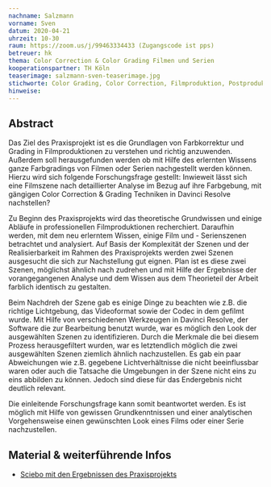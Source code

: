 ```yaml
---
nachname: Salzmann
vorname: Sven
datum: 2020-04-21
uhrzeit: 10-30
raum: https://zoom.us/j/99463334433 (Zugangscode ist pps)
betreuer: hk
thema: Color Correction & Color Grading Filmen und Serien
kooperationspartner: TH Köln
teaserimage: salzmann-sven-teaserimage.jpg
stichworte: Color Grading, Color Correction, Filmproduktion, Postproduktion
hinweise:
---
```


## Abstract

Das Ziel des Praxisprojekt ist es die Grundlagen von Farbkorrektur und Grading in Filmproduktionen zu verstehen und richtig anzuwenden. Außerdem soll herausgefunden werden ob mit Hilfe des erlernten Wissens ganze Farbgradings von Filmen oder Serien nachgestellt werden können. Hierzu wird sich folgende Forschungsfrage gestellt: Inwieweit lässt sich eine Filmszene nach detaillierter Analyse im Bezug auf ihre Farbgebung, mit gängigen Color Correction & Grading Techniken in Davinci Resolve nachstellen?

Zu Beginn des Praxisprojekts wird das theoretische Grundwissen und einige Abläufe in professionellen Filmproduktionen recherchiert. Daraufhin werden, mit dem neu erlerntem Wissen, einige Film und - Serienszenen betrachtet und analysiert. Auf Basis der Komplexität der Szenen und der Realisierbarkeit im Rahmen des Praxisprojekts werden zwei Szenen ausgesucht die sich zur Nachstellung gut eignen. Plan ist es diese zwei Szenen, möglichst ähnlich nach zudrehen und mit Hilfe der Ergebnisse der vorangegangenen Analyse und dem Wissen aus dem Theorieteil der Arbeit farblich identisch zu gestalten.

Beim Nachdreh der Szene gab es einige Dinge zu beachten wie z.B. die richtige Lichtgebung, das Videoformat sowie der Codec in dem gefilmt wurde. Mit Hilfe von verschiedenen Werkzeugen in Davinci Resolve, der Software die zur Bearbeitung benutzt wurde, war es möglich den Look der ausgewählten Szenen zu identifizieren. Durch die Merkmale die bei diesem Prozess herausgefiltert wurden, war es letztendlich möglich die zwei ausgewählten Szenen ziemlich ähnlich nachzustellen. Es gab ein paar Abweichungen wie z.B. gegebene Lichtverhältnisse die nicht beeinflussbar waren oder auch die Tatsache die Umgebungen in der Szene nicht eins zu eins abbilden zu können. Jedoch sind diese für das Endergebnis nicht deutlich relevant. 

Die einleitende Forschungsfrage kann somit beantwortet werden. Es ist möglich mit Hilfe von gewissen Grundkenntnissen und einer analytischen Vorgehensweise einen gewünschten Look eines Films oder einer Serie nachzustellen. 


## Material & weiterführende Infos
- [Sciebo mit den Ergebnissen des Praxisprojekts](https://th-koeln.sciebo.de/s/2lKZXV930JDV47s)